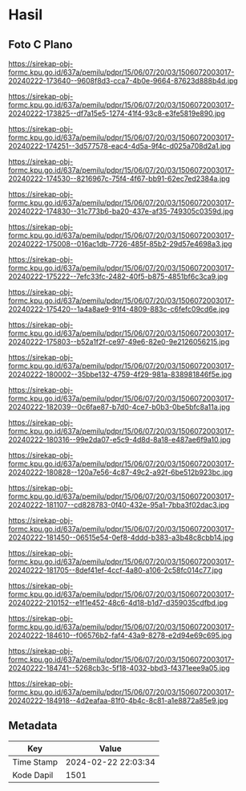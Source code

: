 # Hasil

## Foto C Plano

https://sirekap-obj-formc.kpu.go.id/637a/pemilu/pdpr/15/06/07/20/03/1506072003017-20240222-173640--9608f8d3-cca7-4b0e-9664-87623d888b4d.jpg

https://sirekap-obj-formc.kpu.go.id/637a/pemilu/pdpr/15/06/07/20/03/1506072003017-20240222-173825--df7a15e5-1274-41f4-93c8-e3fe5819e890.jpg

https://sirekap-obj-formc.kpu.go.id/637a/pemilu/pdpr/15/06/07/20/03/1506072003017-20240222-174251--3d577578-eac4-4d5a-9f4c-d025a708d2a1.jpg

https://sirekap-obj-formc.kpu.go.id/637a/pemilu/pdpr/15/06/07/20/03/1506072003017-20240222-174530--8216967c-75f4-4f67-bb91-62ec7ed2384a.jpg

https://sirekap-obj-formc.kpu.go.id/637a/pemilu/pdpr/15/06/07/20/03/1506072003017-20240222-174830--31c773b6-ba20-437e-af35-749305c0359d.jpg

https://sirekap-obj-formc.kpu.go.id/637a/pemilu/pdpr/15/06/07/20/03/1506072003017-20240222-175008--016ac1db-7726-485f-85b2-29d57e4698a3.jpg

https://sirekap-obj-formc.kpu.go.id/637a/pemilu/pdpr/15/06/07/20/03/1506072003017-20240222-175222--7efc33fc-2482-40f5-b875-4851bf6c3ca9.jpg

https://sirekap-obj-formc.kpu.go.id/637a/pemilu/pdpr/15/06/07/20/03/1506072003017-20240222-175420--1a4a8ae9-91f4-4809-883c-c6fefc09cd6e.jpg

https://sirekap-obj-formc.kpu.go.id/637a/pemilu/pdpr/15/06/07/20/03/1506072003017-20240222-175803--b52a1f2f-ce97-49e6-82e0-9e2126056215.jpg

https://sirekap-obj-formc.kpu.go.id/637a/pemilu/pdpr/15/06/07/20/03/1506072003017-20240222-180002--35bbe132-4759-4f29-981a-838981846f5e.jpg

https://sirekap-obj-formc.kpu.go.id/637a/pemilu/pdpr/15/06/07/20/03/1506072003017-20240222-182039--0c6fae87-b7d0-4ce7-b0b3-0be5bfc8a11a.jpg

https://sirekap-obj-formc.kpu.go.id/637a/pemilu/pdpr/15/06/07/20/03/1506072003017-20240222-180316--99e2da07-e5c9-4d8d-8a18-e487ae6f9a10.jpg

https://sirekap-obj-formc.kpu.go.id/637a/pemilu/pdpr/15/06/07/20/03/1506072003017-20240222-180828--120a7e56-4c87-49c2-a92f-6be512b923bc.jpg

https://sirekap-obj-formc.kpu.go.id/637a/pemilu/pdpr/15/06/07/20/03/1506072003017-20240222-181107--cd828783-0f40-432e-95a1-7bba3f02dac3.jpg

https://sirekap-obj-formc.kpu.go.id/637a/pemilu/pdpr/15/06/07/20/03/1506072003017-20240222-181450--06515e54-0ef8-4ddd-b383-a3b48c8cbb14.jpg

https://sirekap-obj-formc.kpu.go.id/637a/pemilu/pdpr/15/06/07/20/03/1506072003017-20240222-181705--8def41ef-4ccf-4a80-a106-2c58fc014c77.jpg

https://sirekap-obj-formc.kpu.go.id/637a/pemilu/pdpr/15/06/07/20/03/1506072003017-20240222-210152--e1f1e452-48c6-4d18-b1d7-d359035cdfbd.jpg

https://sirekap-obj-formc.kpu.go.id/637a/pemilu/pdpr/15/06/07/20/03/1506072003017-20240222-184610--f06576b2-faf4-43a9-8278-e2d94e69c695.jpg

https://sirekap-obj-formc.kpu.go.id/637a/pemilu/pdpr/15/06/07/20/03/1506072003017-20240222-184741--5268cb3c-5f18-4032-bbd3-f4371eee9a05.jpg

https://sirekap-obj-formc.kpu.go.id/637a/pemilu/pdpr/15/06/07/20/03/1506072003017-20240222-184918--4d2eafaa-81f0-4b4c-8c81-a1e8872a85e9.jpg


## Metadata

| Key        | Value               |
| ---------- | ------------------- |
| Time Stamp | 2024-02-22 22:03:34 |
| Kode Dapil | 1501                |



